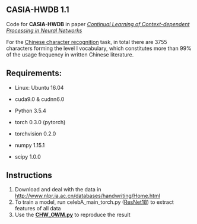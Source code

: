 ## CASIA-HWDB 1.1
Code for **CASIA-HWDB** in paper *[Continual Learning of Context-dependent Processing in Neural Networks](https://arxiv.org/abs/1810.01256)*

For the [Chinese character recognition](http://www.nlpr.ia.ac.cn/databases/handwriting/Home.html) task, in total there are 3755 characters forming the level I vocabulary, which constitutes more than 99% of the usage frequency in written Chinese literature.

## Requirements:

- Linux: Ubuntu 16.04

- cuda9.0 & cudnn6.0

- Python 3.5.4

- torch 0.3.0 (pytorch)

- torchvision 0.2.0

- numpy 1.15.1

- scipy 1.0.0

## Instructions
1. Download and deal with the data in http://www.nlpr.ia.ac.cn/databases/handwriting/Home.html
2. To train a model, run celebA_main_torch.py ([ResNet18](https://github.com/beijixiong3510/OWM/tree/master/CASIA_HWDB/CHW_ResNet18)) to extract features of all data
3. Use the [**CHW_OWM.py**](https://github.com/beijixiong3510/OWM/blob/master/CASIA_HWDB/CHW_OWM.py) to reproduce the result
